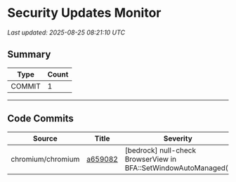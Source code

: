# Security Updates Monitor

*Last updated: 2025-08-25 08:21:10 UTC*

## Summary
| Type | Count |
|------|-------|
| COMMIT | 1 |

---

## Code Commits

| Source | Title | Severity | Date |
|--------|-------|----------|------|
| chromium/chromium | [a659082](https://github.com/chromium/chromium/commit/a659082cd3753e336221f33bb40efbd003eb3be1) | [bedrock] null-check BrowserView in BFA::SetWindowAutoManaged() | 2025-08-24 |

